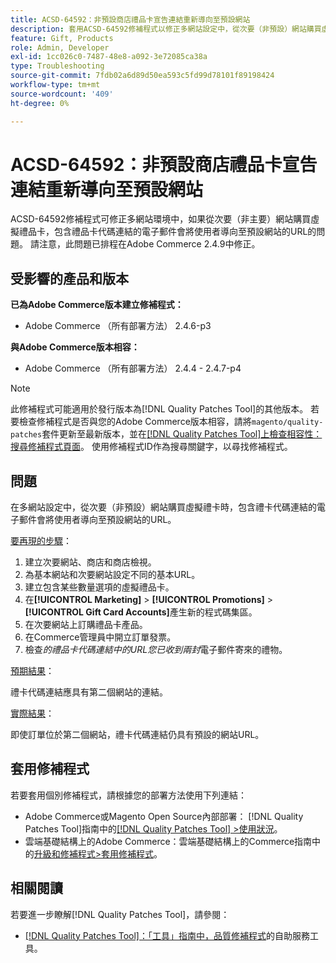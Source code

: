 ```yaml
---
title: ACSD-64592：非預設商店禮品卡宣告連結重新導向至預設網站
description: 套用ACSD-64592修補程式以修正多網站設定中，從次要（非預設）網站購買虛擬禮卡時，電子郵件中的禮卡代碼連結會有預設網站URL的問題。
feature: Gift, Products
role: Admin, Developer
exl-id: 1cc026c0-7487-48e8-a092-3e72085ca38a
type: Troubleshooting
source-git-commit: 7fdb02a6d89d50ea593c5fd99d78101f89198424
workflow-type: tm+mt
source-wordcount: '409'
ht-degree: 0%

---
```


# ACSD-64592：非預設商店禮品卡宣告連結重新導向至預設網站

ACSD-64592修補程式可修正多網站環境中，如果從次要（非主要）網站購買虛擬禮品卡，包含禮品卡代碼連結的電子郵件會將使用者導向至預設網站的URL的問題。 請注意，此問題已排程在Adobe Commerce 2.4.9中修正。

## 受影響的產品和版本

**已為Adobe Commerce版本建立修補程式：**

* Adobe Commerce （所有部署方法） 2.4.6-p3

**與Adobe Commerce版本相容：**

* Adobe Commerce （所有部署方法） 2.4.4 - 2.4.7-p4

>[!NOTE]
>
>此修補程式可能適用於發行版本為[!DNL Quality Patches Tool]的其他版本。 若要檢查修補程式是否與您的Adobe Commerce版本相容，請將`magento/quality-patches`套件更新至最新版本，並在[[!DNL Quality Patches Tool]上檢查相容性：搜尋修補程式頁面](https://experienceleague.adobe.com/tools/commerce-quality-patches/index.html?lang=zh-Hant)。 使用修補程式ID作為搜尋關鍵字，以尋找修補程式。

## 問題

在多網站設定中，從次要（非預設）網站購買虛擬禮卡時，包含禮卡代碼連結的電子郵件會將使用者導向至預設網站的URL。

<u>要再現的步驟</u>：

1. 建立次要網站、商店和商店檢視。
1. 為基本網站和次要網站設定不同的基本URL。
1. 建立包含某些數量選項的虛擬禮品卡。
1. 在&#x200B;**[!UICONTROL Marketing]** > **[!UICONTROL Promotions]** > **[!UICONTROL Gift Card Accounts]**&#x200B;產生新的程式碼集區。
1. 在次要網站上訂購禮品卡產品。
1. 在Commerce管理員中開立訂單發票。
1. 檢查&#x200B;*的禮品卡代碼連結中的URL您已收到兩封*&#x200B;電子郵件寄來的禮物。

<u>預期結果</u>：

禮卡代碼連結應具有第二個網站的連結。

<u>實際結果</u>：

即使訂單位於第二個網站，禮卡代碼連結仍具有預設的網站URL。

## 套用修補程式

若要套用個別修補程式，請根據您的部署方法使用下列連結：

* Adobe Commerce或Magento Open Source內部部署： [!DNL Quality Patches Tool]指南中的[[!DNL Quality Patches Tool] >使用狀況](/help/tools/quality-patches-tool/usage.md)。
* 雲端基礎結構上的Adobe Commerce：雲端基礎結構上的Commerce指南中的[升級和修補程式>套用修補程式](https://experienceleague.adobe.com/docs/commerce-cloud-service/user-guide/develop/upgrade/apply-patches.html?lang=zh-Hant)。

## 相關閱讀

若要進一步瞭解[!DNL Quality Patches Tool]，請參閱：
* [[!DNL Quality Patches Tool]：「工具」指南中，品質修補程式](/help/tools/quality-patches-tool/quality-patches-tool-to-self-serve-quality-patches.md)的自助服務工具。
